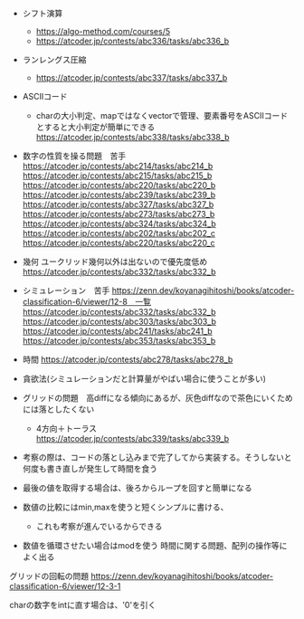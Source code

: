 - シフト演算
    - https://algo-method.com/courses/5
    - https://atcoder.jp/contests/abc336/tasks/abc336_b

- ランレングス圧縮
    - https://atcoder.jp/contests/abc337/tasks/abc337_b

- ASCIIコード
    - charの大小判定、mapではなくvectorで管理、要素番号をASCIIコードとすると大小判定が簡単にできる  https://atcoder.jp/contests/abc338/tasks/abc338_b

- 数字の性質を操る問題　苦手
https://atcoder.jp/contests/abc214/tasks/abc214_b
https://atcoder.jp/contests/abc215/tasks/abc215_b
https://atcoder.jp/contests/abc220/tasks/abc220_b
https://atcoder.jp/contests/abc239/tasks/abc239_b
https://atcoder.jp/contests/abc327/tasks/abc327_b
https://atcoder.jp/contests/abc273/tasks/abc273_b
https://atcoder.jp/contests/abc324/tasks/abc324_b
https://atcoder.jp/contests/abc202/tasks/abc202_c
https://atcoder.jp/contests/abc220/tasks/abc220_c

- 幾何 ユークリッド幾何以外は出ないので優先度低め
https://atcoder.jp/contests/abc332/tasks/abc332_b

- シミュレーション　苦手
https://zenn.dev/koyanagihitoshi/books/atcoder-classification-6/viewer/12-8　一覧
https://atcoder.jp/contests/abc332/tasks/abc332_b
https://atcoder.jp/contests/abc303/tasks/abc303_b
https://atcoder.jp/contests/abc241/tasks/abc241_b
https://atcoder.jp/contests/abc353/tasks/abc353_b

- 時間
https://atcoder.jp/contests/abc278/tasks/abc278_b

- 貪欲法(シミュレーションだと計算量がやばい場合に使うことが多い)

- グリッドの問題　高diffになる傾向にあるが、灰色diffなので茶色にいくためには落としたくない
  - 4方向＋トーラス　https://atcoder.jp/contests/abc339/tasks/abc339_b


- 考察の際は、コードの落とし込みまで完了してから実装する。そうしないと何度も書き直しが発生して時間を食う
- 最後の値を取得する場合は、後ろからループを回すと簡単になる
- 数値の比較にはmin,maxを使うと短くシンプルに書ける、
  - これも考察が進んでいるからできる
- 数値を循環させたい場合はmodを使う 
  時間に関する問題、配列の操作等によく出る

グリッドの回転の問題
https://zenn.dev/koyanagihitoshi/books/atcoder-classification-6/viewer/12-3-1

charの数字をintに直す場合は、'0'を引く